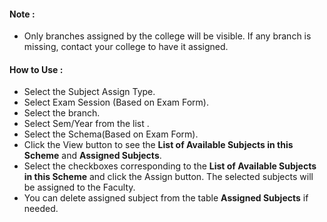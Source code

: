 #### Note :
* Only branches assigned by the college will be visible. If any branch is missing, contact your college to have it assigned.
#### How to Use :
* Select the Subject Assign Type.
* Select Exam Session (Based on Exam Form).
* Select the branch.
*  Select Sem/Year from the list .
*  Select the Schema(Based on Exam Form).
* Click the View button to see the **List of Available Subjects in this Scheme** and **Assigned Subjects**.
* Select the checkboxes corresponding to the **List of Available Subjects in this Scheme** and click the Assign button. The selected subjects will be assigned to the Faculty.
 * You can delete assigned subject from the table **Assigned Subjects** if needed.

